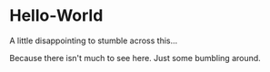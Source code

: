 # Hello-World
A little disappointing to stumble across this...

Because there isn't much to see here.
Just some bumbling around.
